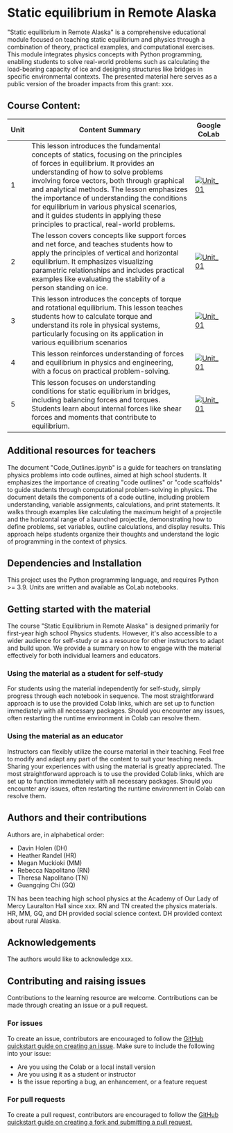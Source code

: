 # Static equilibrium in Remote Alaska


"Static equilibrium in Remote Alaska" is a comprehensive educational module focused on teaching static equilibrium and physics through a combination of theory, practical examples, and computational exercises. This module integrates physics concepts with Python programming, enabling students to solve real-world problems such as calculating the load-bearing capacity of ice and designing structures like bridges in specific environmental contexts. The presented material here serves as a public version of the broader impacts from this grant: xxx. 

## Course Content:

| Unit | Content Summary                 | Google CoLab|
|------|---------------------------------|------|
| 1    | This lesson introduces the fundamental concepts of statics, focusing on the principles of forces in equilibrium. It provides an understanding of how to solve problems involving force vectors, both through graphical and analytical methods. The lesson emphasizes the importance of understanding the conditions for equilibrium in various physical scenarios, and it guides students in applying these principles to practical, real-world problems. | [![Unit_01](https://colab.research.google.com/assets/colab-badge.svg)](https://colab.research.google.com/drive/1dp6GRQZdSIWkXo8C7EeEGafog3wipmi3?usp=sharing) |
| 2    | The lesson covers concepts like support forces and net force, and teaches students how to apply the principles of vertical and horizontal equilibrium. It emphasizes visualizing parametric relationships and includes practical examples like evaluating the stability of a person standing on ice. | [![Unit_01](https://colab.research.google.com/assets/colab-badge.svg)](https://colab.research.google.com/drive/1dp6GRQZdSIWkXo8C7EeEGafog3wipmi3?usp=sharing) |
| 3    | This lesson introduces the concepts of torque and rotational equilibrium. This lesson teaches students how to calculate torque and understand its role in physical systems, particularly focusing on its application in various equilibrium scenarios| [![Unit_01](https://colab.research.google.com/assets/colab-badge.svg)](https://colab.research.google.com/drive/1dp6GRQZdSIWkXo8C7EeEGafog3wipmi3?usp=sharing) |
| 4    | This lesson reinforces understanding of forces and equilibrium in physics and engineering, with a focus on practical problem-solving.| [![Unit_01](https://colab.research.google.com/assets/colab-badge.svg)](https://colab.research.google.com/drive/1dp6GRQZdSIWkXo8C7EeEGafog3wipmi3?usp=sharing) |
| 5    | This lesson focuses on understanding conditions for static equilibrium in bridges, including balancing forces and torques. Students learn about internal forces like shear forces and moments that contribute to equilibrium. | [![Unit_01](https://colab.research.google.com/assets/colab-badge.svg)](https://colab.research.google.com/drive/1dp6GRQZdSIWkXo8C7EeEGafog3wipmi3?usp=sharing) |

## Additional resources for teachers
The document "Code_Outlines.ipynb" is a guide for teachers on translating physics problems into code outlines, aimed at high school students. It emphasizes the importance of creating "code outlines" or "code scaffolds" to guide students through computational problem-solving in physics. The document details the components of a code outline, including problem understanding, variable assignments, calculations, and print statements. It walks through examples like calculating the maximum height of a projectile and the horizontal range of a launched projectile, demonstrating how to define problems, set variables, outline calculations, and display results. This approach helps students organize their thoughts and understand the logic of programming in the context of physics.


## Dependencies and Installation
This project uses the Python programming language, and requires Python >= 3.9.
Units are written and available as CoLab notebooks. 

## Getting started with the material
The course "Static Equilibrium in Remote Alaska" is designed primarily for first-year high school Physics students. However, it's also accessible to a wider audience for self-study or as a resource for other instructors to adapt and build upon. We provide a summary on how to engage with the material effectively for both individual learners and educators.

### Using the material as a student for self-study
For students using the material independently for self-study, simply progress through each notebook in sequence. The most straightforward approach is to use the provided Colab links, which are set up to function immediately with all necessary packages. Should you encounter any issues, often restarting the runtime environment in Colab can resolve them.

### Using the material as an educator
Instructors can flexibly utilize the course material in their teaching. Feel free to modify and adapt any part of the content to suit your teaching needs. Sharing your experiences with using the material is greatly appreciated. The most straightforward approach is to use the provided Colab links, which are set up to function immediately with all necessary packages. Should you encounter any issues, often restarting the runtime environment in Colab can resolve them.

## Authors and their contributions
Authors are, in alphabetical order:
* Davin Holen (DH)
* Heather Randel (HR)
* Megan Muckioki (MM)
* Rebecca Napolitano (RN)
* Theresa Napolitano (TN)
* Guangqing Chi (GQ)

TN has been teaching high school physics at the Academy of Our Lady of Mercy Lauralton Hall since xxx. 
RN and TN created the physics materials. HR, MM, GQ, and DH provided social science context.
DH provided context about rural Alaska.

## Acknowledgements
The authors would like to acknowledge xxx. 

## Contributing and raising issues

Contributions to the learning resource are welcome. Contributions can be made through creating an issue or a pull request.

### For issues
To create an issue, contributors are encouraged to follow the [GitHub quickstart guide on creating an issue](https://docs.github.com/en/issues/tracking-your-work-with-issues/creating-an-issue).
Make sure to include the following into your issue:
* Are you using the Colab or a local install version
* Are you using it as a student or instructor
* Is the issue reporting a bug, an enhancement, or a feature request

### For pull requests
To create a pull request, contributors are encouraged to follow the [GitHub quickstart guide on creating a fork and submitting a pull request.](https://docs.github.com/en/get-started/exploring-projects-on-github/contributing-to-a-project)
